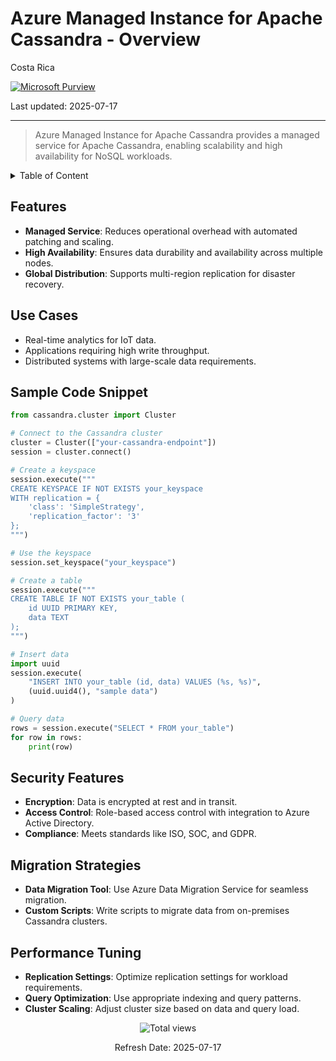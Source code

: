# Azure Managed Instance for Apache Cassandra - Overview

Costa Rica

[![Microsoft Purview](https://img.shields.io/badge/Microsoft-Purview-blue)](https://learn.microsoft.com/en-us/azure/purview/) 

Last updated: 2025-07-17

---

> Azure Managed Instance for Apache Cassandra provides a managed service for Apache Cassandra, enabling scalability and high availability for NoSQL workloads.

<details>
<summary>Table of Content</summary>

- [Features](#features)
- [Use Cases](#use-cases)
- [Sample Code Snippet](#sample-code-snippet)
- [Security Features](#security-features)
- [Migration Strategies](#migration-strategies)
- [Performance Tuning](#performance-tuning)

</details>

## Features

- **Managed Service**: Reduces operational overhead with automated patching and scaling.
- **High Availability**: Ensures data durability and availability across multiple nodes.
- **Global Distribution**: Supports multi-region replication for disaster recovery.

## Use Cases

- Real-time analytics for IoT data.
- Applications requiring high write throughput.
- Distributed systems with large-scale data requirements.

## Sample Code Snippet

```python
from cassandra.cluster import Cluster

# Connect to the Cassandra cluster
cluster = Cluster(["your-cassandra-endpoint"])
session = cluster.connect()

# Create a keyspace
session.execute("""
CREATE KEYSPACE IF NOT EXISTS your_keyspace
WITH replication = {
    'class': 'SimpleStrategy',
    'replication_factor': '3'
};
""")

# Use the keyspace
session.set_keyspace("your_keyspace")

# Create a table
session.execute("""
CREATE TABLE IF NOT EXISTS your_table (
    id UUID PRIMARY KEY,
    data TEXT
);
""")

# Insert data
import uuid
session.execute(
    "INSERT INTO your_table (id, data) VALUES (%s, %s)",
    (uuid.uuid4(), "sample data")
)

# Query data
rows = session.execute("SELECT * FROM your_table")
for row in rows:
    print(row)
```

## Security Features

- **Encryption**: Data is encrypted at rest and in transit.
- **Access Control**: Role-based access control with integration to Azure Active Directory.
- **Compliance**: Meets standards like ISO, SOC, and GDPR.

## Migration Strategies

- **Data Migration Tool**: Use Azure Data Migration Service for seamless migration.
- **Custom Scripts**: Write scripts to migrate data from on-premises Cassandra clusters.

## Performance Tuning

- **Replication Settings**: Optimize replication settings for workload requirements.
- **Query Optimization**: Use appropriate indexing and query patterns.
- **Cluster Scaling**: Adjust cluster size based on data and query load.

<!-- START BADGE -->
<div align="center">
  <img src="https://img.shields.io/badge/Total%20views-1282-limegreen" alt="Total views">
  <p>Refresh Date: 2025-07-17</p>
</div>
<!-- END BADGE -->

